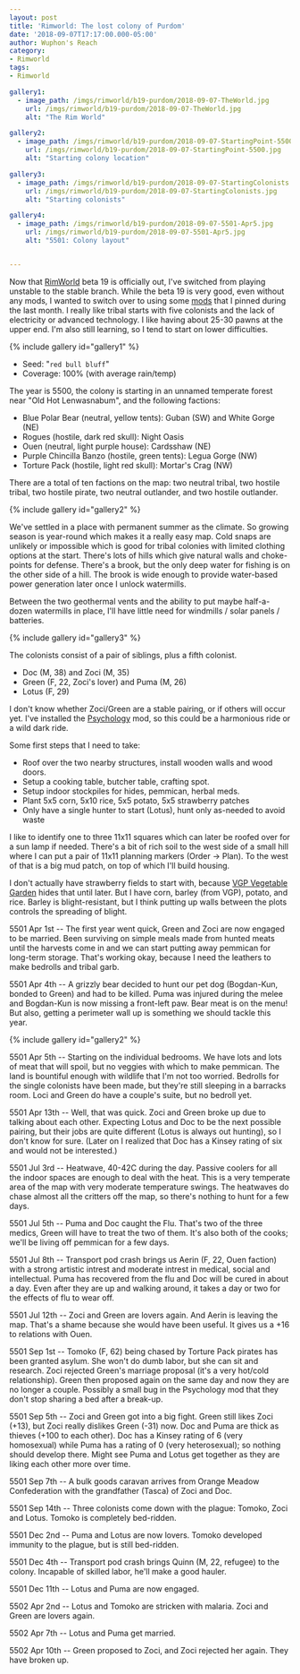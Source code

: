 ```yaml
---
layout: post
title: 'Rimworld: The lost colony of Purdom'
date: '2018-09-07T17:17:00.000-05:00'
author: Wuphon's Reach
category:
- Rimworld
tags:
- Rimworld

gallery1:
  - image_path: /imgs/rimworld/b19-purdom/2018-09-07-TheWorld.jpg
    url: /imgs/rimworld/b19-purdom/2018-09-07-TheWorld.jpg
    alt: "The Rim World"

gallery2:
  - image_path: /imgs/rimworld/b19-purdom/2018-09-07-StartingPoint-5500.jpg
    url: /imgs/rimworld/b19-purdom/2018-09-07-StartingPoint-5500.jpg
    alt: "Starting colony location"

gallery3:
  - image_path: /imgs/rimworld/b19-purdom/2018-09-07-StartingColonists.jpg
    url: /imgs/rimworld/b19-purdom/2018-09-07-StartingColonists.jpg
    alt: "Starting colonists"

gallery4:
  - image_path: /imgs/rimworld/b19-purdom/2018-09-07-5501-Apr5.jpg
    url: /imgs/rimworld/b19-purdom/2018-09-07-5501-Apr5.jpg
    alt: "5501: Colony layout"


---
```


Now that [RimWorld](https://steamcommunity.com/app/294100/workshop/) beta 19 is officially out, I've switched from playing unstable to the stable branch.  While the beta 19 is very good, even without any mods, I wanted to switch over to using some [mods](https://steamcommunity.com/app/294100/workshop/) that I pinned during the last month.  I really like tribal starts with five colonists and the lack of electricity or advanced technology.  I like having about 25-30 pawns at the upper end.  I'm also still learning, so I tend to start on lower difficulties.  

{% include gallery id="gallery1" %}

- Seed: "`red bull bluff`"
- Coverage: 100% (with average rain/temp)

The year is 5500, the colony is starting in an unnamed temperate forest near "Old Hot Lenwasnabum", and the following factions:

- Blue Polar Bear (neutral, yellow tents): Guban (SW) and White Gorge (NE)
- Rogues (hostile, dark red skull): Night Oasis
- Ouen (neutral, light purple house): Cardsshaw (NE)
- Purple Chincilla Banzo (hostile, green tents): Legua Gorge (NW)
- Torture Pack (hostile, light red skull): Mortar's Crag (NW)

There are a total of ten factions on the map: two neutral tribal, two hostile tribal, two hostile pirate, two neutral outlander, and two hostile outlander.  

{% include gallery id="gallery2" %}

We've settled in a place with permanent summer as the climate.  So growing season is year-round which makes it a really easy map.  Cold snaps are unlikely or impossible which is good for tribal colonies with limited clothing options at the start.  There's lots of hills which give natural walls and choke-points for defense.  There's a brook, but the only deep water for fishing is on the other side of a hill.  The brook is wide enough to provide water-based power generation later once I unlock watermills.

Between the two geothermal vents and the ability to put maybe half-a-dozen watermills in place, I'll have little need for windmills / solar panels / batteries.

{% include gallery id="gallery3" %}

The colonists consist of a pair of siblings, plus a fifth colonist.

- Doc (M, 38) and Zoci (M, 35)
- Green (F, 22, Zoci's lover) and Puma (M, 26)
- Lotus (F, 29)

I don't know whether Zoci/Green are a stable pairing, or if others will occur yet.  I've installed the [Psychology](https://steamcommunity.com/sharedfiles/filedetails/?id=1499800980) mod, so this could be a harmonious ride or a wild dark ride.

Some first steps that I need to take:

- Roof over the two nearby structures, install wooden walls and wood doors.
- Setup a cooking table, butcher table, crafting spot.
- Setup indoor stockpiles for hides, pemmican, herbal meds.
- Plant 5x5 corn, 5x10 rice, 5x5 potato, 5x5 strawberry patches
- Only have a single hunter to start (Lotus), hunt only as-needed to avoid waste

I like to identify one to three 11x11 squares which can later be roofed over for a sun lamp if needed.  There's a bit of rich soil to the west side of a small hill where I can put a pair of 11x11 planning markers (Order -> Plan).  To the west of that is a big mud patch, on top of which I'll build housing.  

I don't actually have strawberry fields to start with, because [VGP Vegetable Garden](https://steamcommunity.com/sharedfiles/filedetails/?id=1185265132) hides that until later.  But I have corn, barley (from VGP), potato, and rice.  Barley is blight-resistant, but I think putting up walls between the plots controls the spreading of blight.

5501 Apr 1st -- The first year went quick, Green and Zoci are now engaged to be married.  Been surviving on simple meals made from hunted meats until the harvests come in and we can start putting away pemmican for long-term storage.  That's working okay, because I need the leathers to make bedrolls and tribal garb.

5501 Apr 4th -- A grizzly bear decided to hunt our pet dog (Bogdan-Kun, bonded to Green) and had to be killed.  Puma was injured during the melee and Bogdan-Kun is now missing a front-left paw.  Bear meat is on the menu!  But also, getting a perimeter wall up is something we should tackle this year.

{% include gallery id="gallery2" %}

5501 Apr 5th -- Starting on the individual bedrooms.  We have lots and lots of meat that will spoil, but no veggies with which to make pemmican.  The land is bountiful enough with wildlife that I'm not too worried.  Bedrolls for the single colonists have been made, but they're still sleeping in a barracks room.  Loci and Green do have a couple's suite, but
no bedroll yet.

5501 Apr 13th -- Well, that was quick.  Zoci and Green broke up due to talking about each other.  Expecting Lotus and Doc to be the next possible pairing, but their jobs are quite different (Lotus is always out hunting), so I don't know for sure.  (Later on I realized that Doc has a Kinsey rating of six and would not be interested.)

5501 Jul 3rd -- Heatwave, 40-42C during the day.  Passive coolers for all the indoor spaces are enough to deal with the heat.  This is a very temperate area of the map with very moderate temperature swings.  The heatwaves do chase almost all the critters off the map, so there's nothing to hunt for a few days.

5501 Jul 5th -- Puma and Doc caught the Flu.  That's two of the three medics, Green will have to treat the two of them.  It's also both of the cooks; we'll be living off pemmican for a few days.

5501 Jul 8th -- Transport pod crash brings us Aerin (F, 22, Ouen faction) with a strong artistic intrest and moderate intrest in medical, social and intellectual.  Puma has recovered from the flu and Doc will be cured in about a day.  Even after they are up and walking around, it takes a day or two for the effects of flu to wear off.

5501 Jul 12th -- Zoci and Green are lovers again.  And Aerin is leaving the map.  That's a shame because she would have been useful.  It gives us a +16 to relations with Ouen.

5501 Sep 1st -- Tomoko (F, 62) being chased by Torture Pack pirates has been granted asylum.  She won't do dumb labor, but she can sit and research.  Zoci rejected Green's marriage proposal (it's a very hot/cold relationship).  Green then proposed again on the same day and now they are no longer a couple.  Possibly a small bug in the Psychology mod that they don't stop sharing a bed after a break-up.

5501 Sep 5th -- Zoci and Green got into a big fight.  Green still likes Zoci (+13), but Zoci really dislikes Green (-31) now.  Doc and Puma are thick as thieves (+100 to each other).  Doc has a Kinsey rating of 6 (very homosexual) while Puma has a rating of 0 (very heterosexual); so nothing should develop there.  Might see Puma and Lotus get together as they are liking each other more over time.

5501 Sep 7th -- A bulk goods caravan arrives from Orange Meadow Confederation with the grandfather (Tasca) of Zoci and Doc.

5501 Sep 14th -- Three colonists come down with the plague: Tomoko, Zoci and Lotus.  Tomoko is completely bed-ridden.

5501 Dec 2nd -- Puma and Lotus are now lovers.  Tomoko developed immunity to the plague, but is still bed-ridden.

5501 Dec 4th -- Transport pod crash brings Quinn (M, 22, refugee) to the colony.  Incapable of skilled labor, he'll make a good hauler.

5501 Dec 11th -- Lotus and Puma are now engaged.

5502 Apr 2nd -- Lotus and Tomoko are stricken with malaria.  Zoci and Green are lovers again.

5502 Apr 7th -- Lotus and Puma get married.

5502 Apr 10th -- Green proposed to Zoci, and Zoci rejected her again.  They have broken up.







